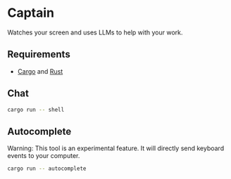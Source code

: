 # Captain

Watches your screen and uses LLMs to help with your work.

## Requirements

- [Cargo](https://doc.rust-lang.org/cargo/getting-started/installation.html) and [Rust](https://www.rust-lang.org/tools/install)

## Chat

```bash
cargo run -- shell
```

## Autocomplete

Warning: This tool is an experimental feature. It will directly send keyboard events to your computer.

```bash
cargo run -- autocomplete
```
